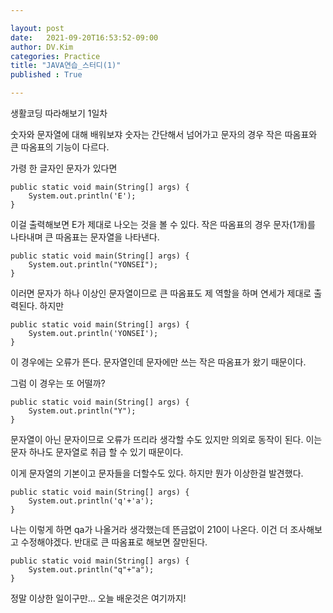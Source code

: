 ```yaml
---

layout: post
date:   2021-09-20T16:53:52-09:00
author: DV.Kim
categories: Practice
title: "JAVA연습_스터디(1)"
published : True

---
```

생활코딩 따라해보기 1일차

숫자와 문자열에 대해 배워보쟈
숫자는 간단해서 넘어가고 문자의 경우 작은 따옴표와 큰 따옴표의 기능이 다르다.

가령 한 글자인 문자가 있다면 


	public static void main(String[] args) {
		System.out.println('E');
	}
    
    
이걸 출력해보면 E가 제대로 나오는 것을 볼 수 있다. 
작은 따옴표의 경우 문자(1개)를 나타내며 큰 따옴표는 문자열을 나타낸다.

	public static void main(String[] args) {
		System.out.println("YONSEI");
	}
    

이러면 문자가 하나 이상인 문자열이므로 큰 따옴표도 제 역할을 하며 
연세가 제대로 출력된다. 하지만 
	
    public static void main(String[] args) {
		System.out.println('YONSEI');
	}



이 경우에는 오류가 뜬다. 문자열인데 문자에만 쓰는 작은 따옴표가 왔기 때문이다. 

그럼 이 경우는 또 어떨까?
	
    public static void main(String[] args) {
		System.out.println("Y");
	}
    
    
문자열이 아닌 문자이므로 오류가 뜨리라 생각할 수도 있지만 의외로 동작이 된다. 이는 문자 하나도 문자열로 취급 할 수 있기 때문이다. 

이게 문자열의 기본이고 문자들을 더할수도 있다. 하지만 뭔가 이상한걸 발견했다. 
	
    public static void main(String[] args) {
		System.out.println('q'+'a');
	}


나는 이렇게 하면 qa가 나올거라 생각했는데 뜬금없이 210이 나온다. 
이건 더 조사해보고 수정해야겠다. 
반대로 큰 따옴표로 해보면 잘만된다. 

	public static void main(String[] args) {
		System.out.println("q"+"a");
	}



정말 이상한 일이구만... 오늘 배운것은 여기까지!
